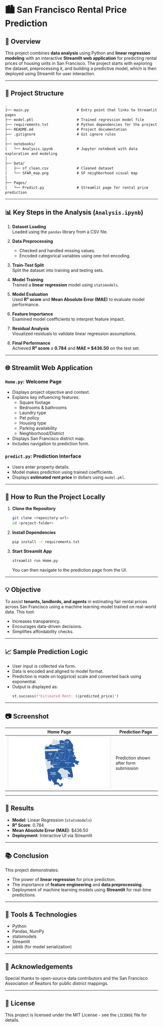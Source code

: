 # 🏙️ San Francisco Rental Price Prediction

## 📌 Overview
This project combines **data analysis** using Python and **linear regression modeling** with an interactive **Streamlit web application** for predicting rental prices of housing units in San Francisco. The project starts with exploring the dataset, preprocessing it, and building a predictive model, which is then deployed using Streamlit for user interaction.

---

## 📁 Project Structure

```
.
├── main.py                      # Entry point that links to Streamlit pages
├── model.pkl                    # Trained regression model file
├── requirements.txt             # Python dependencies for the project
├── README.md                    # Project documentation
├── .gitignore                   # Git ignore rules
│
├── notebooks/
│   └── Analysis.ipynb           # Jupyter notebook with data exploration and modeling
│
├── Data/
│   ├── sf_clean.csv             # Cleaned dataset
│   └── SFAR_map.png             # SF neighborhood visual map
│
├── Pages/
│   └── Predict.py               # Streamlit page for rental price prediction
```

---

## 📊 Key Steps in the Analysis (`Analysis.ipynb`)

1. **Dataset Loading**  
   Loaded using the `pandas` library from a CSV file.

2. **Data Preprocessing**  
   - Checked and handled missing values.  
   - Encoded categorical variables using one-hot encoding.

3. **Train-Test Split**  
   Split the dataset into training and testing sets.

4. **Model Training**  
   Trained a **linear regression** model using `statsmodels`.

5. **Model Evaluation**  
   Used **R² score** and **Mean Absolute Error (MAE)** to evaluate model performance.

6. **Feature Importance**  
   Examined model coefficients to interpret feature impact.

7. **Residual Analysis**  
   Visualized residuals to validate linear regression assumptions.

8. **Final Performance**  
   Achieved **R² score = 0.784** and **MAE ≈ $436.50** on the test set.

---

## 🌐 Streamlit Web Application

### `Home.py`: Welcome Page
- Displays project objective and context.
- Explains key influencing features:
  - Square footage
  - Bedrooms & bathrooms
  - Laundry type
  - Pet policy
  - Housing type
  - Parking availability
  - Neighborhood/District
- Displays San Francisco district map.
- Includes navigation to prediction form.

### `predict.py`: Prediction Interface
- Users enter property details.
- Model makes prediction using trained coefficients.
- Displays **estimated rent price** in dollars using `model.pkl`.

---

## 🚀 How to Run the Project Locally

1. **Clone the Repository**
   ```bash
   git clone <repository-url>
   cd <project-folder>
   ```

2. **Install Dependencies**
   ```bash
   pip install -r requirements.txt
   ```

3. **Start Streamlit App**
   ```bash
   streamlit run Home.py
   ```

   You can then navigate to the prediction page from the UI.

---

## 💡 Objective
To assist **tenants, landlords, and agents** in estimating fair rental prices across San Francisco using a machine learning model trained on real-world data. This tool:
- Increases transparency.
- Encourages data-driven decisions.
- Simplifies affordability checks.

---

## 📈 Sample Prediction Logic

- User input is collected via form.
- Data is encoded and aligned to model format.
- Prediction is made on log(price) scale and converted back using exponential.
- Output is displayed as:
  ```python
  st.success(f"Estimated Rent: ${predicted_price}")
  ```

---

## 📷 Screenshot

| Home Page | Prediction Page |
|-----------|-----------------|
| ![SF Map](Data/SFAR_map.png) | Prediction shown after form submission |

---

## 📌 Results

- **Model**: Linear Regression (`statsmodels`)
- **R² Score**: 0.784
- **Mean Absolute Error (MAE)**: $436.50
- **Deployment**: Interactive UI via Streamlit

---

## 📚 Conclusion

This project demonstrates:
- The power of **linear regression** for price prediction.
- The importance of **feature engineering** and **data preprocessing**.
- Deployment of machine learning models using **Streamlit** for real-time predictions.

---

## 🔧 Tools & Technologies

- Python
- Pandas, NumPy
- statsmodels
- Streamlit
- joblib (for model serialization)

---

## 🙌 Acknowledgements

Special thanks to open-source data contributors and the San Francisco Association of Realtors for public district mappings.

---

## 📄 License

This project is licensed under the MIT License - see the `LICENSE` file for details.
